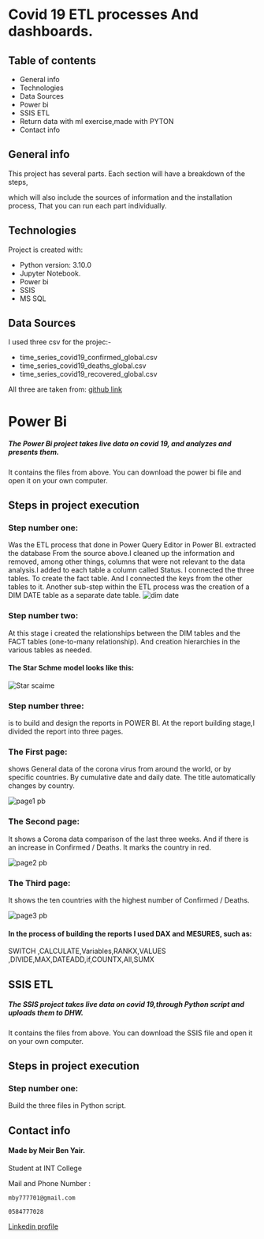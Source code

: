 
# Covid 19 ETL processes And dashboards. 


## Table of contents
* General info
* Technologies
* Data Sources
* Power bi
* SSIS ETL
* Return data with ml exercise,made with PYTON
* Contact info


## General info
This project has several parts. Each section will have a breakdown of the steps, 


which will also include the sources of information and the installation process, That you can run each part individually.
	
## Technologies
Project is created with:
* Python version: 3.10.0
* Jupyter Notebook.
* Power bi
* SSIS
* MS SQL	

## Data Sources
I used three csv for the projec:-

* time_series_covid19_confirmed_global.csv
* time_series_covid19_deaths_global.csv
* time_series_covid19_recovered_global.csv

All three are taken from:
[github link](https://github.com/CSSEGISandData/COVID-19/tree/master/csse_covid_19_data/csse_covid_19_time_series)


# Power Bi
##### The Power Bi project takes live data on covid 19, and analyzes and presents them.
It contains the files from above.
You can download the power bi file and open it on your own computer.

## Steps in project execution
### Step number one: 
Was the ETL process that done in Power Query Editor in Power BI. extracted the database From the source above.I cleaned up the information and removed, among other things, columns that were not relevant to the data analysis.I added to each table a column called Status.
I connected the three tables. To create the fact table. And I connected the keys from the other tables to it.
Another sub-step within the ETL process was the creation of a DIM DATE table as a separate date table.
![dim date](https://user-images.githubusercontent.com/93455805/141657326-8c401f3a-6be3-4e8f-8bea-fc616f309cb5.JPG)
### Step number two:
At this stage i created the relationships between the DIM tables and the FACT tables (one-to-many relationship). And creation hierarchies in the various tables as needed. 
#### The Star Schme model looks like this:
![Star scaime](https://user-images.githubusercontent.com/93455805/141657535-2960adf2-a9ec-4c90-bcbe-7fc2ae8fdad2.JPG)
### Step number three:
is to build and design the reports in POWER BI.
At the report building stage,I divided the report into three pages.
### The First page: 
shows General data of the corona virus from around the world, or by specific countries. By cumulative date and daily date.
The title automatically changes by country.

![page1 pb](https://user-images.githubusercontent.com/93455805/141142413-f5f7cf96-04cf-481c-b9bf-fa4abbbeb5a3.JPG)


### The Second page:
It shows a Corona data comparison of the last three weeks. And if there is an increase in Confirmed / Deaths. It marks the country in red.

![page2 pb](https://user-images.githubusercontent.com/93455805/141199988-06fa1ebf-f5b9-42e2-928f-20bc24984812.JPG)


### The Third page:
It shows the ten countries with the highest number of Confirmed / Deaths.

![page3 pb](https://user-images.githubusercontent.com/93455805/141200001-5e2ffe7c-fe2a-4363-8c0f-5fc7c8f7f123.JPG)

#### In the process of building the reports I used DAX  and MESURES, such as:
SWITCH ,CALCULATE,Variables,RANKX,VALUES
,DIVIDE,MAX,DATEADD,if,COUNTX,All,SUMX



## SSIS ETL
##### The SSIS project takes live data on covid 19,through Python script and uploads them to DHW.
It contains the files from above.
You can download the SSIS file and open it on your own computer.

## Steps in project execution
### Step number one:
Build the three files in Python script.


## Contact info

#### Made by Meir Ben Yair.

Student at INT College


Mail and Phone Number : 
```
mby777701@gmail.com
```
```
0584777028
```
[Linkedin profile](https://www.linkedin.com/in/meir-ben-yair-63a218225/)



